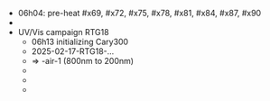 - 06h04: pre-heat #x69, #x72, #x75, #x78, #x81, #x84, #x87, #x90
-
- UV/Vis campaign RTG18
	- 06h13 initializing Cary300
	- 2025-02-17-RTG18-...
	- => -air-1 (800nm to 200nm)
	-
	-
	-